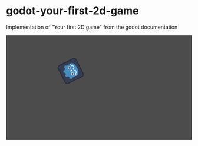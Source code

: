 # godot-your-first-2d-game
Implementation of "Your first 2D game" from the godot documentation

![Alt text](yourfirst2dgame.png?raw=true "yourfirst2dgame")
